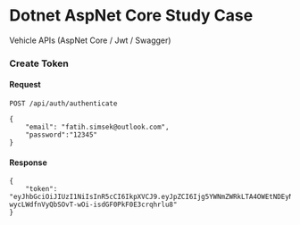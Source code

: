 # Dotnet AspNet Core Study Case

Vehicle APIs (AspNet Core / Jwt / Swagger)

### Create Token

#### Request

`POST /api/auth/authenticate`

    {
        "email": "fatih.simsek@outlook.com",
        "password":"12345"
    }

#### Response
    {
        "token": "eyJhbGciOiJIUzI1NiIsInR5cCI6IkpXVCJ9.eyJpZCI6Ijg5YWNmZWRkLTA4OWEtNDEyNy05ZTFiLWJlNWRlZGQwZWY2NSIsInVuaXF1ZV9uYW1lIjoiZmF0aWguc2ltc2VrQG91dGxvb2suY29tIiwiZW1haWwiOiJmYXRpaC5zaW1zZWtAb3V0bG9vay5jb20iLCJuYmYiOjE2NDQ4MzIxNzIsImV4cCI6MTY0NDgzMjc3MiwiaWF0IjoxNjQ0ODMyMTcyfQ.C-wycLWdfnVyQbSOvT-wOi-isdGF0PkF0E3crqhrlu8"
    }
